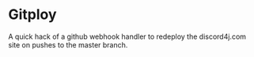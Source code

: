 # Gitploy

A quick hack of a github webhook handler to redeploy the discord4j.com site on pushes
to the master branch.
